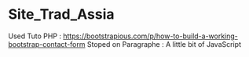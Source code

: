# Site_Trad_Assia

Used Tuto PHP : https://bootstrapious.com/p/how-to-build-a-working-bootstrap-contact-form
Stoped on Paragraphe : A little bit of JavaScript
